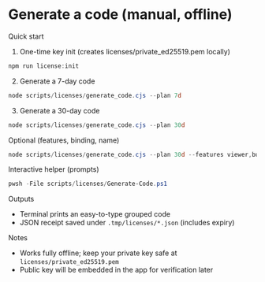 # Generate a code (manual, offline)

Quick start

1) One-time key init (creates licenses/private_ed25519.pem locally)
```powershell
npm run license:init
```

2) Generate a 7-day code
```powershell
node scripts/licenses/generate_code.cjs --plan 7d
```

3) Generate a 30-day code
```powershell
node scripts/licenses/generate_code.cjs --plan 30d
```

Optional (features, binding, name)
```powershell
node scripts/licenses/generate_code.cjs --plan 30d --features viewer,builder,riggingHub --bind domain=localhost --name YourName
```

Interactive helper (prompts)
```powershell
pwsh -File scripts/licenses/Generate-Code.ps1
```

Outputs
- Terminal prints an easy-to-type grouped code
- JSON receipt saved under `.tmp/licenses/*.json` (includes expiry)

Notes
- Works fully offline; keep your private key safe at `licenses/private_ed25519.pem`
- Public key will be embedded in the app for verification later
